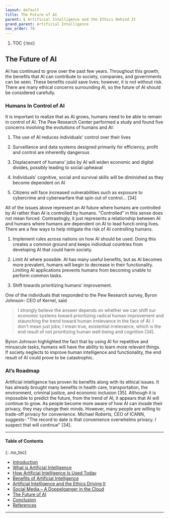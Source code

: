 ```yaml
---
layout: default
title: The Future of AI  
parent: § Artificial Intelligence and the Ethics Behind It  
grand_parent: Artificial Intelligence 
nav_order: 70 
---
```

<style>
.dont-break-out {
  /* These are technically the same, but use both */
  overflow-wrap: break-word;
  word-wrap: break-word;

     -ms-word-break: break-all;
  /* This is the dangerous one in WebKit, as it breaks things wherever */
  word-break: break-all;
  /* Instead use this non-standard one: */
  word-break: break-word;
}

.youtube-container {
    position: relative;
    width: 100%;
    height: 0;
    padding-bottom: 56.25%;
}
.youtube-video {
    position: absolute;
    top: 0;
    left: 0;
    width: 100%;
    height: 100%;
}

</style>

<div class="dont-break-out" markdown="1">

1. TOC
{:toc}

## The Future of AI
AI has continued to grow over the past few years. Throughout this growth, the benefits that AI can contribute to society, companies, and governments can be seen. These benefits could save lives; however, it is not without risk. There are many ethical concerns surrounding AI, so the future of AI should be considered carefully.

### Humans In Control of AI
It is important to realize that as AI grows, humans need to be able to remain in control of AI. The Pew Research Center performed a study and found five concerns involving the evolutions of humans and AI:

1. The use of AI reduces individuals' control over their lives

1. Surveillance and data systems designed primarily for efficiency, profit and control are inherently dangerous

1. Displacement of humans’ jobs by AI will widen economic and digital divides, possibly leading to social upheaval

1. Individuals’ cognitive, social and survival skills will be diminished as they become dependent on AI

1. Citizens will face increased vulnerabilities such as exposure to cybercrime and cyberwarfare that spin out of control… [34]

All of the issues above represent an AI future where humans are controlled by AI rather than AI is controlled by humans. "Controlled" in this sense does not mean forced. Contrastingly, it just represents a relationship between AI and humans where humans are dependent on AI to lead functi
oning lives. There are a few ways to help mitigate the risk of AI controlling humans.
1. Implement rules across nations on how AI should be used. Doing this creates a common ground and keeps individual countries from developing AI that could harm society.

1. Limit AI where possible. AI has many useful benefits, but as AI becomes more prevalent, humans will begin to decrease in their functionality. Limiting AI applications prevents humans from becoming unable to perform common tasks.

1. Shift towards prioritizing humans’ improvement.

One of the individuals that responded to the Pew Research survey, Byron Johnson- CEO of Kernel, said

> I strongly believe the answer depends on whether we can shift our economic systems toward prioritizing radical human improvement and staunching the trend toward human irrelevance in the face of AI. I don't mean just jobs; I mean true, existential irrelevance, which is the end result of not prioritizing human well-being and cognition [34].

Byron Johnson highlighted the fact that by using AI for repetitive and minuscule tasks, humans will have the ability to learn more relevant things. If society neglects to improve human intelligence and functionality, the end result of AI could prove to be catastrophic.

### AI’s Roadmap
Artificial intelligence has proven its benefits along with its ethical issues. It has already brought many benefits in health care, transportation, the environment, criminal justice, and economic inclusion [35]. Although it is impossible to predict the future, from the trend of AI, it appears that AI will continue to grow. As people become more aware of how AI can invade their privacy, they may change their minds. However, many people are willing to trade-off privacy for convenience. Michael Roberts, CEO of ICANN, suggests- "The record to date is that convenience overwhelms privacy. I suspect that will continue" [34].

***

#### Table of Contents
{: .no_toc}

<ul><li> <a href="/docs/ai/artificial-intelligence-and-the-ethics-behind-it-1/">Introduction</a></li><li> <a href="/docs/ai/artificial-intelligence-and-the-ethics-behind-it-2/">What is Artificial Intelligence</a></li><li> <a href="/docs/ai/artificial-intelligence-and-the-ethics-behind-it-3/">How Artificial Intelligence Is Used Today</a></li><li> <a href="/docs/ai/artificial-intelligence-and-the-ethics-behind-it-4/">Benefits of Artificial Intelligence</a></li><li> <a href="/docs/ai/artificial-intelligence-and-the-ethics-behind-it-5/">Artificial Intelligence and the Ethics Driving It</a></li><li> <a href="/docs/ai/artificial-intelligence-and-the-ethics-behind-it-6/">Social Media – A Doppelganger in the Cloud</a></li><li> <a href="/docs/ai/artificial-intelligence-and-the-ethics-behind-it-7/">The Future of AI</a></li><li> <a href="/docs/ai/artificial-intelligence-and-the-ethics-behind-it-8/">Conclusion</a></li><li> <a href="/docs/ai/artificial-intelligence-and-the-ethics-behind-it-9/">References</a></li></ul>

***


</div>
